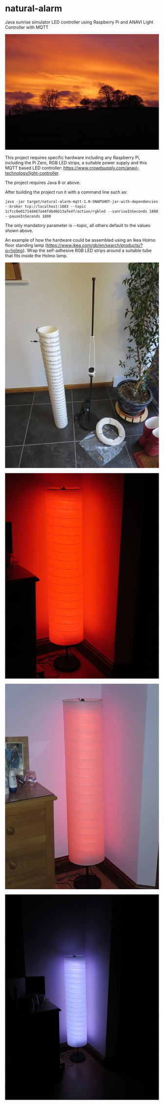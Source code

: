 # natural-alarm
Java sunrise simulator LED controller using Raspberry Pi and ANAVI Light Controller with MQTT

![](https://github.com/freddieFishCake/natural-alarm/blob/master/IMG_8302_small.jpg)

This project requires specific hardware including any Raspberry Pi, including the Pi Zero, RGB LED strips, a suitable power supply and this MQTT based LED controller:  https://www.crowdsupply.com/anavi-technology/light-controller.

The project requires Java 8 or above.

After building the project run it with a command line such as:
```
java -jar target/natural-alarm-mqtt-1.0-SNAPSHOT-jar-with-dependencies --broker tcp://localhost:1883 --topic 1cfcc0e01714d467a44f4bd6b13afe4f/action/rgbled --sunriseInSeconds 1800 --pauseInSeconds 1800
```
The only mandatory parameter is --topic, all others default to the values shown above.

An example of how the hardware could be assembled using an Ikea Holmo floor standing lamp (https://www.ikea.com/gb/en/search/products/?q=holmo). Wrap the self-adhesive RGB LED strips around a suitable tube that fits inside the Holmo lamp.

![Wrap the self-adhesive RGB LED strips around a suitable tube](https://github.com/freddieFishCake/natural-alarm/blob/master/IMG_8298_small.jpg)

![Sunrise part #1](https://github.com/freddieFishCake/natural-alarm/blob/master/IMG_8307_small.jpg)

![Sunrise part #2](https://github.com/freddieFishCake/natural-alarm/blob/master/IMG_8306_small.jpg)

![Sunrise part #4](https://github.com/freddieFishCake/natural-alarm/blob/master/IMG_8305_small.jpg)
